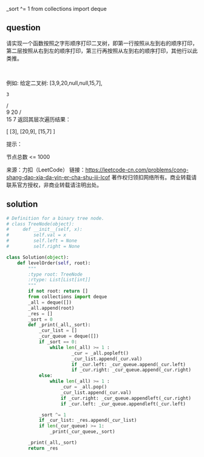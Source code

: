 _sort ^= 1
from collections import deque

## question
请实现一个函数按照之字形顺序打印二叉树，即第一行按照从左到右的顺序打印，第二层按照从右到左的顺序打印，第三行再按照从左到右的顺序打印，其他行以此类推。

 

例如:
给定二叉树: [3,9,20,null,null,15,7],

    3
   / \
  9  20
    /  \
   15   7
返回其层次遍历结果：

[
  [3],
  [20,9],
  [15,7]
]
 

提示：

节点总数 <= 1000

来源：力扣（LeetCode）
链接：https://leetcode-cn.com/problems/cong-shang-dao-xia-da-yin-er-cha-shu-iii-lcof
著作权归领扣网络所有。商业转载请联系官方授权，非商业转载请注明出处。

## solution

```py
# Definition for a binary tree node.
# class TreeNode(object):
#     def __init__(self, x):
#         self.val = x
#         self.left = None
#         self.right = None

class Solution(object):
    def levelOrder(self, root):
        """
        :type root: TreeNode
        :rtype: List[List[int]]
        """
        if not root: return []
        from collections import deque
        _all = deque([])
        _all.append(root)
        _res = []
        _sort = 0
        def _print(_all,_sort):
            _cur_list = []
            _cur_queue = deque([])
            if _sort == 0:
                while len(_all) >= 1 :
                        _cur = _all.popleft()
                        _cur_list.append(_cur.val)
                        if _cur.left: _cur_queue.append(_cur.left)
                        if _cur.right: _cur_queue.append(_cur.right)
            else:
                while len(_all) >= 1 :
                    _cur = _all.pop()
                    _cur_list.append(_cur.val)
                    if _cur.right: _cur_queue.appendleft(_cur.right)
                    if _cur.left: _cur_queue.appendleft(_cur.left)

            _sort ^= 1
            if _cur_list: _res.append(_cur_list)
            if len(_cur_queue) >= 1: 
                _print(_cur_queue,_sort)

        _print(_all,_sort)
        return _res
```